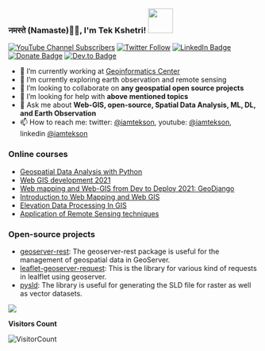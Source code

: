 ### नमस्ते (Namaste)🙏🏻, I'm Tek Kshetri! <img src="https://media.giphy.com/media/12oufCB0MyZ1Go/giphy.gif" width="50">

[![YouTube Channel Subscribers](https://img.shields.io/youtube/channel/subscribers/UCCV3Wo1EDp--JZTwf0TcFpg?style=social)](https://www.youtube.com/channel/UCCV3Wo1EDp--JZTwf0TcFpg)
[![Twitter Follow](https://img.shields.io/twitter/follow/iamtekson?style=social)](https://twitter.com/iamtekson)
[![LinkedIn Badge](https://img.shields.io/badge/My-LinkedIn-blue)](https://www.linkedin.com/in/iamtekson/)
[![Donate Badge](https://img.shields.io/badge/Donate-Buy%20me%20a%20coffee-yellowgreen.svg)](https://www.buymeacoffee.com/iamtekson)
[![Dev.to Badge](https://img.shields.io/badge/dev.to-0A0A0A?style=for-the-badge&logo=dev.to&logoColor=white)](https://dev.to/iamtekson)

- 🔭 I’m currently working at [Geoinformatics Center](http://geoinfo.ait.ac.th/)
- 🌱 I’m currently exploring earth observation and remote sensing
- 👯 I’m looking to collaborate on **any geospatial open source projects**
- 🤔 I’m looking for help with **above mentioned topics**
- 💬 Ask me about **Web-GIS, open-source, Spatial Data Analysis, ML, DL, and Earth Observation**
- 📫 How to reach me: twitter: [@iamtekson](https://twitter.com/iamtekson), youtube: [@iamtekson](https://www.youtube.com/iamtekson), linkedin [@iamtekson](https://www.linkedin.com/in/iamtekson/)


### Online courses

- [Geospatial Data Analysis with Python](https://www.udemy.com/course/geospatial-data-analysis-with-python/?referralCode=5B58238C5392672D17B7)
- [Web GIS development 2021](https://www.udemy.com/course/web-gis-development-2021/?referralCode=488F271341990F62FD05)
- [Web mapping and Web-GIS from Dev to Deploy 2021: GeoDjango](https://www.udemy.com/course/web-mapping-and-web-gis-from-dev-to-deploy-2021-geodjango/?referralCode=14893C9BD7E7D959F865)
- [Introduction to Web Mapping and Web GIS](https://www.udemy.com/course/introduction-to-web-mapping-and-web-gis-2020-geodjango/?referralCode=72E09BDD6D9C8ECE2169)
- [Elevation Data Processing In GIS](https://www.udemy.com/course/working-with-dem-data-in-gis/?referralCode=7F0AC3609C77546E7972)
- [Application of Remote Sensing techniques](https://www.udemy.com/course/application-of-remote-sensing-techniques/?referralCode=01FA9AC41329E53B9FE6)


### Open-source projects

- [geoserver-rest](https://github.com/gicait/geoserver-rest): The geoserver-rest package is useful for the management of geospatial data in GeoServer. 
- [leaflet-geoserver-request](https://github.com/iamtekson/leaflet-geoserver-request): This is the library for various kind of requests in lealflet using geoserver. 
- [pysld](https://github.com/iamtekson/pySLD): The library is useful for generating the SLD file for raster as well as vector datasets. 

<img src="https://github-readme-stats.vercel.app/api?username=iamtekson&&show_icons=true&count_private=true" />

**Visitors Count**

![VisitorCount](https://profile-counter.glitch.me/{iamtekson}/count.svg)
